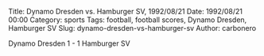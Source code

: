 Title: Dynamo Dresden vs. Hamburger SV, 1992/08/21
Date: 1992/08/21 00:00
Category: sports
Tags: football, football scores, Dynamo Dresden, Hamburger SV
Slug: dynamo-dresden-vs-hamburger-sv
Author: carbonero


Dynamo Dresden 1 - 1 Hamburger SV
